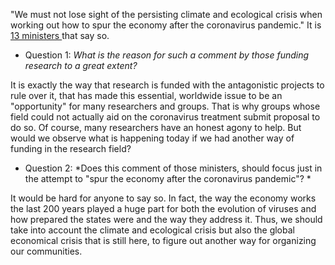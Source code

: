 <!-- ---
title: COVID19: Is this our sole problem?
author: Haris Z
layout: post
--- -->
"We must not lose sight of the persisting climate and ecological crisis when working out how to spur the economy after the coronavirus pandemic."
It is [13 ministers ](https://www.climatechangenews.com/2020/04/09/european-green-deal-must-central-resilient-recovery-covid-19/)  that say so.

* Question 1: *What is the reason for such a comment by those funding research to a great extent?*

It is exactly the way that research is funded with the antagonistic projects to rule over it, that has made this essential, worldwide issue to be an "opportunity" for many researchers and groups.
That is why groups whose field could not actually aid on the coronavirus treatment submit proposal to do so. Of course, many researchers have an honest agony to help. But would we observe
what is happening today if we had another way of funding in the research field?

* Question 2: *Does this comment of those ministers, should focus just in the attempt to "spur the economy after the coronavirus pandemic"?  *

It would be hard for anyone to say so. In fact, the way the economy works the last 200 years played a huge part for both the evolution of viruses and how prepared
the states were and the way they address it. Thus, we should take into account the climate and ecological crisis but also the global economical crisis that is still here,
to figure out another way for organizing our communities.
